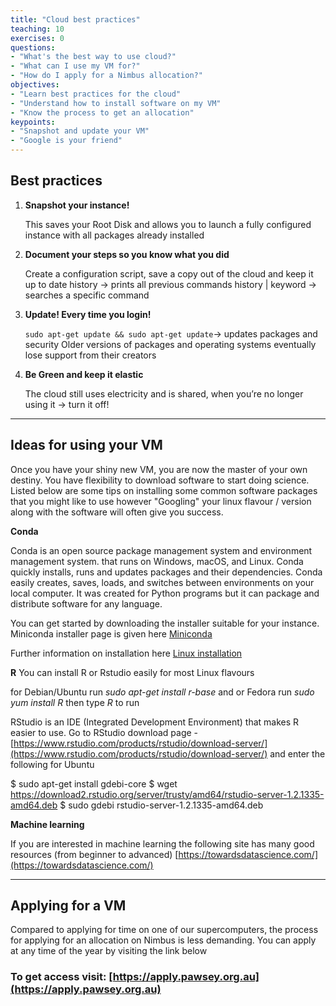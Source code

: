 ```yaml
---
title: "Cloud best practices"
teaching: 10
exercises: 0
questions:
- "What's the best way to use cloud?"
- "What can I use my VM for?"
- "How do I apply for a Nimbus allocation?"
objectives:
- "Learn best practices for the cloud"
- "Understand how to install software on my VM"
- "Know the process to get an allocation"
keypoints:
- "Snapshot and update your VM"
- "Google is your friend"
---
```


## Best practices 
1. **Snapshot your instance!**

    This saves your Root Disk and allows you to launch a fully configured instance with all packages already installed

2. **Document your steps so you know what you did**

    Create a configuration script, save a copy out of the cloud and keep it up to date
    history -> prints all previous commands
    history  |  keyword -> searches a specific command

3. **Update! Every time you login!**

    ```sudo apt-get update && sudo apt-get update```-> updates packages and security
    Older versions of packages and operating systems eventually lose support from their creators

4.  **Be Green and keep it elastic**

    The cloud still uses electricity and is shared, when you’re no longer using it -> turn it off!
    
---

## Ideas for using your VM
Once you have your shiny new VM, you are now the master of your own destiny.  You have flexibility to download software to start doing science.  Listed below are some tips on installing some common software packages that you might like to use however "Googling" your linux flavour / version along with the software will often give you success.

**Conda**

Conda is an open source package management system and environment management system.   that runs on Windows, macOS, and Linux. Conda quickly installs, runs and updates packages and their dependencies. Conda easily creates, saves, loads, and switches between environments on your local computer. It was created for Python programs but it can package and distribute software for any language.

You can get started by downloading the installer suitable for your instance.  Miniconda installer page is given here [Miniconda](https://docs.conda.io/en/latest/miniconda.html)

Further information on installation here [Linux installation](https://docs.conda.io/projects/conda/en/latest/user-guide/install/linux.html)

**R**
You can install R or Rstudio easily for most Linux flavours

for Debian/Ubuntu run *sudo apt-get install r-base* and or Fedora run *sudo yum install R* then type *R* to run

RStudio is an IDE (Integrated Development Environment) that makes R easier to use.  Go to RStudio download page - [https://www.rstudio.com/products/rstudio/download-server/](https://www.rstudio.com/products/rstudio/download-server/) and enter the following for Ubuntu

$ sudo apt-get install gdebi-core
$ wget https://download2.rstudio.org/server/trusty/amd64/rstudio-server-1.2.1335-amd64.deb
$ sudo gdebi rstudio-server-1.2.1335-amd64.deb

**Machine learning**

If you are interested in machine learning the following site has many good resources (from beginner to advanced) [https://towardsdatascience.com/](https://towardsdatascience.com/)

---

## Applying for a VM
Compared to applying for time on one of our supercomputers, the process for applying for an allocation on Nimbus is less demanding.  You can apply at any time of the year by visiting the link below

### To get access visit: [https://apply.pawsey.org.au](https://apply.pawsey.org.au) ### 

